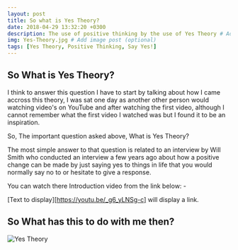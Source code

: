 ```yaml
---
layout: post
title: So what is Yes Theory?
date: 2018-04-29 13:32:20 +0300
description: The use of positive thinking by the use of Yes Theory # Add post description (optional)
img: Yes-Theory.jpg # Add image post (optional)
tags: [Yes Theory, Positive Thinking, Say Yes!]
---
```

## So What is Yes Theory?

I think to answer this question I have to start by talking about how I came accross this theory, I was sat one day as another other person would watching video's on YouTube and after watching the first video, although I cannot remember what the first video I watched was but I found it to be an inspiration.

So, The important question asked above, What is Yes Theory?

The most simple answer to that question is related to an interview by Will Smith who conducted an interview a few years ago about how a positive change can be made by just saying yes to things in life that you would normally say no to or hesitate to give a response.

You can watch there Introduction video from the link below: - 

[Text to display][https://youtu.be/_g6_yLNSg-c] will display a link.



## So What has this to do with me then?


![Yes Theory]({{site.baseurl}}/assets/img/Seek-Discomfort.png)



